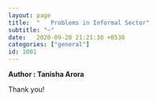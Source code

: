 ```yaml
---
layout: page
title:  "   Problems in Informal Sector"
subtitle: "~"
date:   2020-09-20 21:21:30 +0530
categories: ["general"]
id: 1001
---
```


<strong>Author : Tanisha Arora</strong>

<object data="/assets/uploads/pdfs/1001.pdf" width="1000" height="1000" type='application/pdf' />

Thank you!
